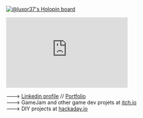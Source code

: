 [![@luxor37's Holopin board](https://holopin.io/api/user/board?user=luxor37)](https://holopin.io/@luxor37)
<iframe src="https://api.badgr.io/public/assertions/NrNxa3lAQFeuoQz91BBPzg?embedVersion=1&amp;embedWidth=330&amp;embedHeight=191&amp;identity__email=luxor37%40gmail.com" style="width: 330px; height: 191px; border: 0px;" title="Badge: 3eme place | 20Ans"></iframe>

---> [Linkedin profile](https://www.linkedin.com/in/remimartel/) // [Portfolio](https://rmartel.dev)<br/>
---> GameJam and other game dev projets at [itch.io](https://luxor37.itch.io/) <br/>
---> DIY projects at [hackaday.io](https://hackaday.io/luxor37) <br/>












<!--
**luxor37/luxor37** is a ✨ _special_ ✨ repository because its `README.md` (this file) appears on your GitHub profile.

Here are some ideas to get you started:

- 🔭 I’m currently working on ...
- 🌱 I’m currently learning ...
- 👯 I’m looking to collaborate on ...
- 🤔 I’m looking for help with ...
- 💬 Ask me about ...
- 📫 How to reach me: ...
- 😄 Pronouns: ...
- ⚡ Fun fact: ...
-->
